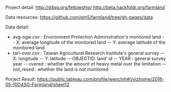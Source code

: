 Project detail:
http://d4sg.org/fellowship/
http://beta.hackfoldr.org/farmland

Data resources:
https://github.com/pm5/farmland/tree/gh-pages/data

Data detail:
 - avg-sgw.csv : Environment Protection Administration's monitored land
  -- X: average longitude of the monitored land
  -- Y: average latitude of the monitored land
 - tari-over.csv : Taiwan Agricultural Research Institute's general survey
  -- X: longitude 
  -- Y: latitude
  -- OBJECTID: land' id
  -- YEAR : general survey year
  -- overed : whether the amount of heavy metal over the limitation
  -- not_resed : whether the land is not monitored

Porject Result:
https://public.tableau.com/profile/wenchih#!/vizhome/2016-05-10D4SG-Farmland/sheet12
